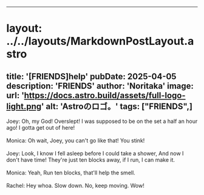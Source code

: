
---
# layout: ../../layouts/MarkdownPostLayout.astro
title: '[FRIENDS]help'
pubDate: 2025-04-05
description: 'FRIENDS'
author: 'Noritaka'
image:
    url: 'https://docs.astro.build/assets/full-logo-light.png'
    alt: 'Astroのロゴ。'
tags: ["FRIENDS",]
---

Joey: Oh, my God! Overslept! I was supposed to be on the set a half an hour ago! I gotta get out of here! <br>
<br>
Monica: Oh wait, Joey, you can't go  like that! You stink!<br>
<br>
Joey: Look, I know I fell asleep before I could take a shower, And now I don't have time! They're just ten blocks away, if I run, I can make it.<br>
<br>
Monica: Yeah, Run ten blocks, that'll help the smell.<br>
<br>
Rachel: Hey whoa. Slow down. No, keep moving. Wow!<br>
<br>
